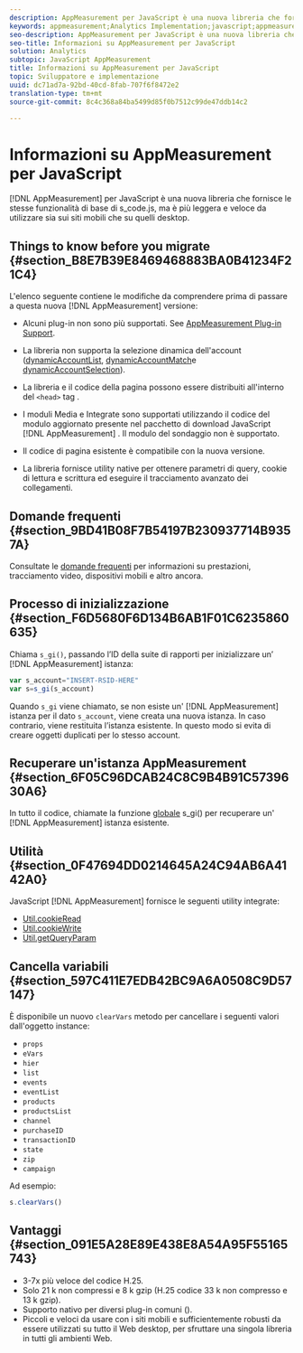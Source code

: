 ```yaml
---
description: AppMeasurement per JavaScript è una nuova libreria che fornisce le stesse funzionalità di base di s_code.js, ma è più leggera e veloce da utilizzare sia sui siti mobili che su quelli desktop.
keywords: appmeasurement;Analytics Implementation;javascript;appmeasurement for javascript;initialize;retrieve appmeasurement instance;clear vars;clearvars;appmeasurement utility;appmeasurement instance;appmeasurement Benefits
seo-description: AppMeasurement per JavaScript è una nuova libreria che fornisce le stesse funzionalità di base di s_code.js, ma è più leggera e veloce da utilizzare sia sui siti mobili che su quelli desktop.
seo-title: Informazioni su AppMeasurement per JavaScript
solution: Analytics
subtopic: JavaScript AppMeasurement
title: Informazioni su AppMeasurement per JavaScript
topic: Sviluppatore e implementazione
uuid: dc71ad7a-92bd-40cd-8fab-707f6f8472e2
translation-type: tm+mt
source-git-commit: 8c4c368a84ba5499d85f0b7512c99de47ddb14c2

---
```



# Informazioni su AppMeasurement per JavaScript

[!DNL AppMeasurement] per JavaScript è una nuova libreria che fornisce le stesse funzionalità di base di s_code.js, ma è più leggera e veloce da utilizzare sia sui siti mobili che su quelli desktop.

## Things to know before you migrate {#section_B8E7B39E8469468883BA0B41234F21C4}

L'elenco seguente contiene le modifiche da comprendere prima di passare a questa nuova [!DNL AppMeasurement] versione:

* Alcuni plug-in non sono più supportati. See [AppMeasurement Plug-in Support](/help/implement/js-implementation/c-appmeasurement-js/plugins-support.md).
* La libreria non supporta la selezione dinamica dell'account ([dynamicAccountList](/help/implement/js-implementation/c-variables/configuration-variables.md), [dynamicAccountMatch](/help/implement/js-implementation/c-variables/configuration-variables.md)e [dynamicAccountSelection](/help/implement/js-implementation/c-variables/configuration-variables.md)).

* La libreria e il codice della pagina possono essere distribuiti all'interno del `<head>` tag .
* I moduli Media e Integrate sono supportati utilizzando il codice del modulo aggiornato presente nel pacchetto di download JavaScript [!DNL AppMeasurement] . Il modulo del sondaggio non è supportato.
* Il codice di pagina esistente è compatibile con la nuova versione.
* La libreria fornisce utility native per ottenere parametri di query, cookie di lettura e scrittura ed eseguire il tracciamento avanzato dei collegamenti.

## Domande frequenti {#section_9BD41B08F7B54197B230937714B9357A}

Consultate le [domande frequenti](/help/implement/faq.md) per informazioni su prestazioni, tracciamento video, dispositivi mobili e altro ancora.

## Processo di inizializzazione {#section_F6D5680F6D134B6AB1F01C6235860635}

Chiama `s_gi()`, passando l’ID della suite di rapporti per inizializzare un’ [!DNL AppMeasurement] istanza:

```js
var s_account="INSERT-RSID-HERE"
var s=s_gi(s_account)
```

Quando `s_gi` viene chiamato, se non esiste un' [!DNL AppMeasurement] istanza per il dato `s_account`, viene creata una nuova istanza. In caso contrario, viene restituita l’istanza esistente. In questo modo si evita di creare oggetti duplicati per lo stesso account.

## Recuperare un'istanza AppMeasurement {#section_6F05C96DCAB24C8C9B4B91C5739630A6}

In tutto il codice, chiamate la funzione [globale](/help/implement/js-implementation/function-s-gi.md) s_gi() per recuperare un' [!DNL AppMeasurement] istanza esistente.

## Utilità {#section_0F47694DD0214645A24C94AB6A4142A0}

JavaScript [!DNL AppMeasurement] fornisce le seguenti utility integrate:

* [Util.cookieRead](/help/implement/js-implementation/util-cookieread.md)
* [Util.cookieWrite](/help/implement/js-implementation/util-cookiewrite.md)
* [Util.getQueryParam](/help/implement/js-implementation/util-getqueryparam.md)

## Cancella variabili {#section_597C411E7EDB42BC9A6A0508C9D57147}

È disponibile un nuovo `clearVars` metodo per cancellare i seguenti valori dall'oggetto instance:

* `props`
* `eVars`
* `hier`
* `list`
* `events`
* `eventList`
* `products`
* `productsList`
* `channel`
* `purchaseID`
* `transactionID`
* `state`
* `zip`
* `campaign`

Ad esempio:

```js
s.clearVars()
```

## Vantaggi {#section_091E5A28E89E438E8A54A95F55165743}

* 3-7x più veloce del codice H.25.
* Solo 21 k non compressi e 8 k gzip (H.25 codice 33 k non compresso e 13 k gzip).
* Supporto nativo per diversi plug-in comuni ().
* Piccoli e veloci da usare con i siti mobili e sufficientemente robusti da essere utilizzati su tutto il Web desktop, per sfruttare una singola libreria in tutti gli ambienti Web.

